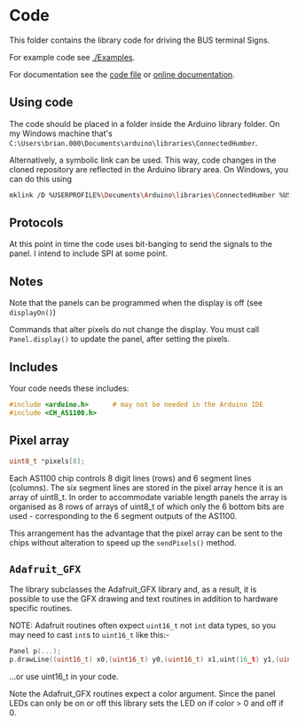 # Code

This folder contains the library code for driving the BUS terminal Signs.

For example code see [./Examples](./Examples/).

For documentation see the [code file](./CH_AS1100.cpp) or [online documentation](https://ConnectedHumber.github.io/Bus-Terminal-Signs).

## Using code

The code should be placed in a folder inside the Arduino library folder. On my Windows machine that's `C:\Users\brian.000\Documents\arduino\libraries\ConnectedHumber`.

Alternatively, a symbolic link can be used. This way, code changes in the cloned repository are reflected in the Arduino library area. On Windows, you can do this using

```bash
mklink /D %USERPROFILE%\Documents\Arduino\libraries\ConnectedHumber %USERPROFILE%\Documents\GitHub\Bus-Terminal-Signs\Code
```

## Protocols

At this point in time the code uses bit-banging to send the signals to the panel. I intend to include SPI at some point.

## Notes

Note that the panels can be programmed when the display is off (see `displayOn()`)

Commands that alter pixels do not change the display. You must call `Panel.display()` to update the panel, after setting the pixels.

## Includes

Your code needs these includes:

```c
#include <arduino.h>      # may not be needed in the Arduino IDE
#include <CH_AS1100.h>
```

## Pixel array

```c
uint8_t *pixels[8]; 
```

Each AS1100 chip controls 8 digit lines (rows) and 6 segment lines (columns). The six segment lines are stored in the pixel array hence it is an array of uint8_t. In order to accommodate variable length panels the array is organised as 8 rows of arrays of uint8_t of which only the 6 bottom bits are used - corresponding to the 6 segment outputs of the AS1100.

This arrangement has the advantage that the pixel array can be sent to the chips without alteration to speed up the `sendPixels()` method.

## `Adafruit_GFX`

The library subclasses the Adafruit_GFX library and, as a result, it is possible to use the GFX drawing and text routines in addition to hardware specific routines.

NOTE: Adafruit routines often expect `uint16_t` not `int` data types, so you may need to cast `int`s to `uint16_t` like this:-

```c
Panel p(...);
p.drawLine((uint16_t) x0,(uint16_t) y0,(uint16_t) x1,uint(16_t) y1,(uint16_t) color);
```

...or use uint16_t in your code.

Note the Adafruit_GFX routines expect a color argument. Since the panel LEDs can only be on or off this library sets the LED on if color > 0 and off if 0.
